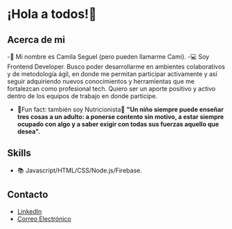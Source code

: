 # ¡Hola a todos!👾

## Acerca de mi
-👋 Mi nombre es Camila Seguel (pero pueden llamarme Cami).
-💻 Soy Frontend Developer. Busco poder desarrollarme en ambientes colaborativos y de metodología ágil, en donde me permitan participar activamente y así seguir adquiriendo nuevos conocimientos y herramientas que me fortalezcan como profesional tech. Quiero ser un aporte positivo y activo dentro de los equipos de trabajo en donde participe.
- 👀Fun fact: también soy Nutricionista🍎
**"Un niño siempre puede enseñar tres cosas a un adulto: a ponerse contento sin motivo, a estar siempre ocupado con algo y a saber exigir con todas sus fuerzas aquello que desea".**

## Skills
- 📚 Javascript/HTML/CSS/Node.js/Firebase.

## Contacto
- [LinkedIn](https://www.linkedin.com/in/camilaseguelgonzalez/)
- [Correo Electrónico](seguel.camilaalejandra@gmail.com)

